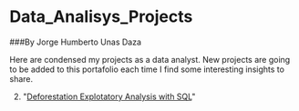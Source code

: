 # Data_Analisys_Projects

###By Jorge Humberto Unas Daza

Here are condensed my projects as a data analyst. New projects are going to be added to this portafolio each time I find some interesting insights to share.

2. <a> "[Deforestation Explotatory Analysis with SQL](https://github.com/jorgeUnas/Deforestation_Analysis_SQL/blob/main/README.md)" </a>
